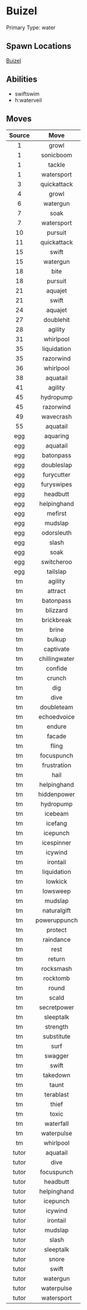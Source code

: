 # Buizel  
Primary Type: water  
  
## Spawn Locations  
[Buizel](/data/spawn_presets/buizel.md)  
  
## Abilities  
  * swiftswim
  * h:waterveil
  
  
## Moves  
  
| Source | Move |  
|:---:|:---:|  
| 1 | growl |  
| 1 | sonicboom |  
| 1 | tackle |  
| 1 | watersport |  
| 3 | quickattack |  
| 4 | growl |  
| 6 | watergun |  
| 7 | soak |  
| 7 | watersport |  
| 10 | pursuit |  
| 11 | quickattack |  
| 15 | swift |  
| 15 | watergun |  
| 18 | bite |  
| 18 | pursuit |  
| 21 | aquajet |  
| 21 | swift |  
| 24 | aquajet |  
| 27 | doublehit |  
| 28 | agility |  
| 31 | whirlpool |  
| 35 | liquidation |  
| 35 | razorwind |  
| 36 | whirlpool |  
| 38 | aquatail |  
| 41 | agility |  
| 45 | hydropump |  
| 45 | razorwind |  
| 49 | wavecrash |  
| 55 | aquatail |  
| egg | aquaring |  
| egg | aquatail |  
| egg | batonpass |  
| egg | doubleslap |  
| egg | furycutter |  
| egg | furyswipes |  
| egg | headbutt |  
| egg | helpinghand |  
| egg | mefirst |  
| egg | mudslap |  
| egg | odorsleuth |  
| egg | slash |  
| egg | soak |  
| egg | switcheroo |  
| egg | tailslap |  
| tm | agility |  
| tm | attract |  
| tm | batonpass |  
| tm | blizzard |  
| tm | brickbreak |  
| tm | brine |  
| tm | bulkup |  
| tm | captivate |  
| tm | chillingwater |  
| tm | confide |  
| tm | crunch |  
| tm | dig |  
| tm | dive |  
| tm | doubleteam |  
| tm | echoedvoice |  
| tm | endure |  
| tm | facade |  
| tm | fling |  
| tm | focuspunch |  
| tm | frustration |  
| tm | hail |  
| tm | helpinghand |  
| tm | hiddenpower |  
| tm | hydropump |  
| tm | icebeam |  
| tm | icefang |  
| tm | icepunch |  
| tm | icespinner |  
| tm | icywind |  
| tm | irontail |  
| tm | liquidation |  
| tm | lowkick |  
| tm | lowsweep |  
| tm | mudslap |  
| tm | naturalgift |  
| tm | poweruppunch |  
| tm | protect |  
| tm | raindance |  
| tm | rest |  
| tm | return |  
| tm | rocksmash |  
| tm | rocktomb |  
| tm | round |  
| tm | scald |  
| tm | secretpower |  
| tm | sleeptalk |  
| tm | strength |  
| tm | substitute |  
| tm | surf |  
| tm | swagger |  
| tm | swift |  
| tm | takedown |  
| tm | taunt |  
| tm | terablast |  
| tm | thief |  
| tm | toxic |  
| tm | waterfall |  
| tm | waterpulse |  
| tm | whirlpool |  
| tutor | aquatail |  
| tutor | dive |  
| tutor | focuspunch |  
| tutor | headbutt |  
| tutor | helpinghand |  
| tutor | icepunch |  
| tutor | icywind |  
| tutor | irontail |  
| tutor | mudslap |  
| tutor | slash |  
| tutor | sleeptalk |  
| tutor | snore |  
| tutor | swift |  
| tutor | watergun |  
| tutor | waterpulse |  
| tutor | watersport |  
  
